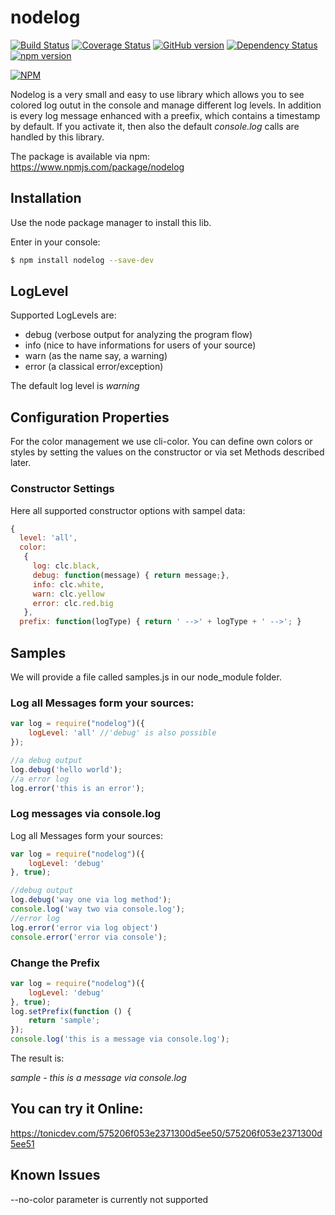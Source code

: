 nodelog
=======

[![Build Status](https://travis-ci.org/blndev/npm-nodelog.svg?branch=master)](https://travis-ci.org/blndev/npm-nodelog)
[![Coverage Status](https://coveralls.io/repos/github/blndev/npm-nodelog/badge.svg?branch=master)](https://coveralls.io/github/blndev/npm-nodelog?branch=master)
[![GitHub version](https://badge.fury.io/gh/blndev%2Fnpm-nodelog.svg)](https://badge.fury.io/gh/blndev%2Fnpm-nodelog)
[![Dependency Status](https://gemnasium.com/badges/github.com/blndev/npm-nodelog.svg)](https://gemnasium.com/github.com/blndev/npm-nodelog)
[![npm version](https://badge.fury.io/js/nodelog.svg)](https://badge.fury.io/js/nodelog)



[![NPM](https://nodei.co/npm/nodelog.png)](https://nodei.co/npm/nodelog/)

Nodelog is a very small and easy to use library which allows you to see colored log outut in the console and manage different log levels.
In addition is every log message enhanced with a preefix, which contains a timestamp by default.
If you activate it, then also the default _console.log_ calls are handled by this library.

The package is available via npm: 
https://www.npmjs.com/package/nodelog

Installation
------------
Use the node package manager to install this lib.

Enter in your console:

```bash
$ npm install nodelog --save-dev
```

LogLevel
--------
Supported LogLevels are:
* debug (verbose output for analyzing the program flow)
* info (nice to have informations for users of your source)
* warn (as the name say, a warning)
* error (a classical error/exception)

The default log level is _warning_

Configuration Properties
------------------------
For the color management we use cli-color.
You can define own colors or styles by setting the values on the constructor or via set Methods described later.

### Constructor Settings
Here all supported constructor options with sampel data:
```js
{ 
  level: 'all',
  color: 
   { 
     log: clc.black,
     debug: function(message) { return message;},
     info: clc.white,
     warn: clc.yellow
     error: clc.red.big
   },
  prefix: function(logType) { return ' -->' + logType + ' -->'; }
```

Samples
-------
We will provide a file called samples.js in our node_module folder.

### Log all Messages form your sources:
```js
var log = require("nodelog")({
    logLevel: 'all' //'debug' is also possible
});

//a debug output
log.debug('hello world');
//a error log
log.error('this is an error');
```

### Log messages via console.log
Log all Messages form your sources:
```js
var log = require("nodelog")({
    logLevel: 'debug'
}, true);

//debug output
log.debug('way one via log method');
console.log('way two via console.log');
//error log
log.error('error via log object')
console.error('error via console');
```

### Change the Prefix
```js
var log = require("nodelog")({
    logLevel: 'debug'
}, true);
log.setPrefix(function () {
    return 'sample';
});
console.log('this is a message via console.log');
```
The result is:

_sample - this is a message via console.log_

## You can try it Online:
https://tonicdev.com/575206f053e2371300d5ee50/575206f053e2371300d5ee51


## Known Issues
--no-color parameter is currently not supported